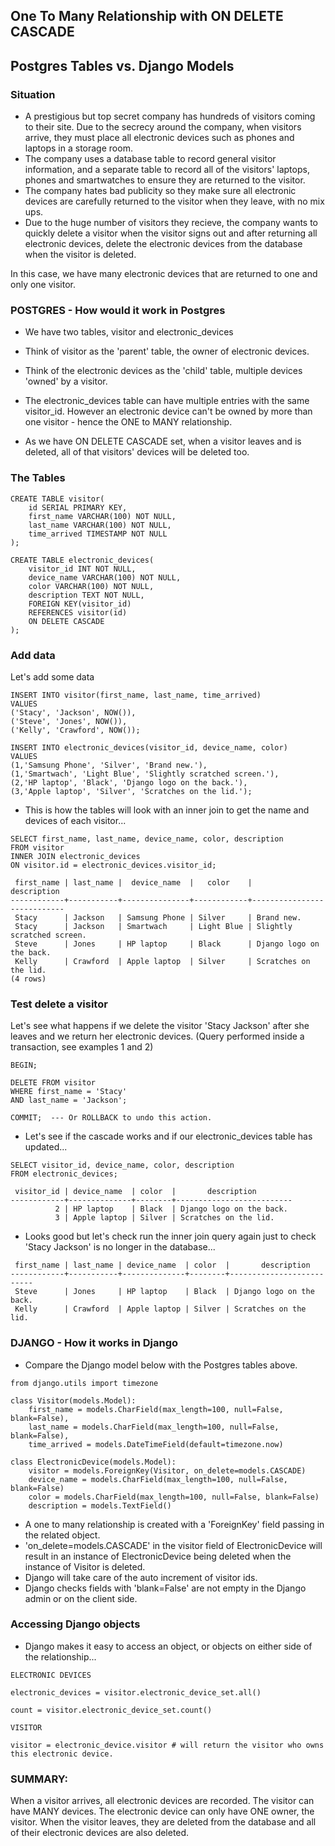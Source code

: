 ## One To Many Relationship with ON DELETE CASCADE
## Postgres Tables vs. Django Models 

### Situation
- A prestigious but top secret company has hundreds of visitors coming to their site.  Due to the secrecy around the company, when visitors arrive, they must place all electronic devices such as phones and laptops in a storage room.
- The company uses a database table to record general visitor information, and a separate table to record all of the visitors' laptops, phones and smartwatches to ensure they are returned to the visitor.
- The company hates bad publicity so they make sure all electronic devices are carefully returned to the visitor when they leave, with no mix ups.
- Due to the huge number of visitors they recieve, the company wants to quickly delete a visitor when the visitor signs out and after returning all electronic devices, delete the electronic devices from the database when the visitor is deleted.

In this case, we have many electronic devices that are returned to one and only one visitor.

### POSTGRES - How would it work in Postgres

- We have two tables, visitor and electronic_devices
- Think of visitor as the 'parent' table, the owner of electronic devices.
- Think of the electronic devices as the 'child' table, multiple devices 'owned' by a visitor.

- The electronic_devices table can have multiple entries with the same visitor_id.  However an electronic device can't be owned by more than one visitor - hence the ONE to MANY relationship.

- As we have ON DELETE CASCADE set, when a visitor leaves and is deleted, all of that visitors' devices will be deleted too.

### The Tables

```
CREATE TABLE visitor(
	id SERIAL PRIMARY KEY,
	first_name VARCHAR(100) NOT NULL,
	last_name VARCHAR(100) NOT NULL,
	time_arrived TIMESTAMP NOT NULL
);

CREATE TABLE electronic_devices(
	visitor_id INT NOT NULL,
	device_name VARCHAR(100) NOT NULL,
	color VARCHAR(100) NOT NULL,
	description TEXT NOT NULL,
	FOREIGN KEY(visitor_id)
	REFERENCES visitor(id)
	ON DELETE CASCADE
);
```

### Add data
Let's add some data

```
INSERT INTO visitor(first_name, last_name, time_arrived)
VALUES
('Stacy', 'Jackson', NOW()),
('Steve', 'Jones', NOW()),
('Kelly', 'Crawford', NOW());

INSERT INTO electronic_devices(visitor_id, device_name, color)
VALUES
(1,'Samsung Phone', 'Silver', 'Brand new.'),
(1,'Smartwach', 'Light Blue', 'Slightly scratched screen.'),
(2,'HP laptop', 'Black', 'Django logo on the back.'),
(3,'Apple laptop', 'Silver', 'Scratches on the lid.');
```

- This is how the tables will look with an inner join to get the name and devices of each visitor...
```
SELECT first_name, last_name, device_name, color, description
FROM visitor
INNER JOIN electronic_devices 
ON visitor.id = electronic_devices.visitor_id;

 first_name | last_name |  device_name  |   color    |        description         
------------+-----------+---------------+------------+----------------------------
 Stacy      | Jackson   | Samsung Phone | Silver     | Brand new.
 Stacy      | Jackson   | Smartwach     | Light Blue | Slightly scratched screen.
 Steve      | Jones     | HP laptop     | Black      | Django logo on the back.
 Kelly      | Crawford  | Apple laptop  | Silver     | Scratches on the lid.
(4 rows)

```

### Test delete a visitor
Let's see what happens if we delete the visitor 'Stacy Jackson' after she leaves and we return her electronic devices. (Query performed inside a transaction, see examples 1 and 2)

```
BEGIN;

DELETE FROM visitor
WHERE first_name = 'Stacy'
AND last_name = 'Jackson';

COMMIT;  --- Or ROLLBACK to undo this action.

```

- Let's see if the cascade works and if our electronic_devices table has updated...

```
SELECT visitor_id, device_name, color, description
FROM electronic_devices;

 visitor_id | device_name  | color  |       description        
------------+--------------+--------+--------------------------
          2 | HP laptop    | Black  | Django logo on the back.
          3 | Apple laptop | Silver | Scratches on the lid.
```

- Looks good but let's check run the inner join query again just to check 'Stacy Jackson' is no longer in the database...

```
 first_name | last_name | device_name  | color  |       description        
------------+-----------+--------------+--------+--------------------------
 Steve      | Jones     | HP laptop    | Black  | Django logo on the back.
 Kelly      | Crawford  | Apple laptop | Silver | Scratches on the lid.

```

### DJANGO - How it works in Django

- Compare the Django model below with the Postgres tables above.

```
from django.utils import timezone

class Visitor(models.Model):
	first_name = models.CharField(max_length=100, null=False, blank=False),
	last_name = models.CharField(max_length=100, null=False, blank=False),
	time_arrived = models.DateTimeField(default=timezone.now)

class ElectronicDevice(models.Model):
	visitor = models.ForeignKey(Visitor, on_delete=models.CASCADE)
	device_name = models.CharField(max_length=100, null=False, blank=False)
	color = models.CharField(max_length=100, null=False, blank=False)
	description = models.TextField()

```

- A one to many relationship is created with a 'ForeignKey' field passing in the related object.
- 'on_delete=models.CASCADE' in the visitor field of ElectronicDevice will result in an instance of ElectronicDevice being deleted when the instance of Visitor is deleted.
- Django will take care of the auto increment of visitor ids.
- Django checks fields with 'blank=False' are not empty in the Django admin or on the client side.

### Accessing Django objects

- Django makes it easy to access an object, or objects on either side of the relationship...

```
ELECTRONIC DEVICES 

electronic_devices = visitor.electronic_device_set.all() 

count = visitor.electronic_device_set.count() 
```

```
VISITOR

visitor = electronic_device.visitor # will return the visitor who owns this electronic device.
```

### SUMMARY:
When a visitor arrives, all electronic devices are recorded.  The visitor can have MANY devices.  The electronic device can only have ONE owner, the visitor.
When the visitor leaves, they are deleted from the database and all of their electronic devices are also deleted.  